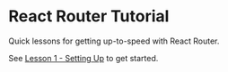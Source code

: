 React Router Tutorial
=====================

Quick lessons for getting up-to-speed with React Router.

See [Lesson 1 - Setting Up](/lessons/01-setting-up/) to get started.

